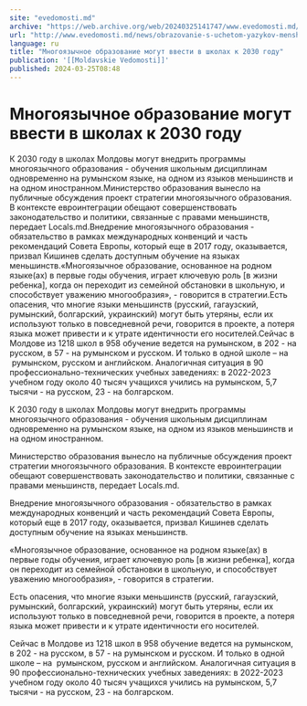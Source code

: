 ```yaml
---
site: "evedomosti.md"
archive: "https://web.archive.org/web/20240325141747/www.evedomosti.md/news/obrazovanie-s-uchetom-yazykov-menshinstv-mogut-vvesti-v-shko"
url: "http://www.evedomosti.md/news/obrazovanie-s-uchetom-yazykov-menshinstv-mogut-vvesti-v-shko"
language: ru
title: "Многоязычное образование могут ввести в школах к 2030 году"
publication: '[[Moldavskie Vedomosti]]'
published: 2024-03-25T08:48
---
```


# Многоязычное образование могут ввести в школах к 2030 году

К 2030 году в школах Молдовы могут внедрить программы многоязычного образования - обучения школьным дисциплинам одновременно на румынском языке, на одном из языков меньшинств и на одном иностранном.Министерство образования вынесло на публичные обсуждения проект стратегии многоязычного образования. В контексте евроинтеграции обещают совершенствовать законодательство и политики, связанные с правами меньшинств, передает Locals.md.Внедрение многоязычного образования - обязательство в рамках международных конвенций и часть рекомендаций Совета Европы, который еще в 2017 году, оказывается, призвал Кишинев сделать доступным обучение на языках меньшинств.«Многоязычное образование, основанное на родном языке(ах) в первые годы обучения, играет ключевую роль [в жизни ребенка], когда он переходит из семейной обстановки в школьную, и способствует уважению многообразия», - говорится в стратегии.Есть опасения, что многие языки меньшинств (русский, гагаузский, румынский, болгарский, украинский) могут быть утеряны, если их используют только в повседневной речи, говорится в проекте, а потеря языка может привести и к утрате идентичности его носителей.Сейчас в Молдове из 1218 школ в 958 обучение ведется на румынском, в 202 - на русском, в 57 - на румынском и русском. И только в одной школе – на  румынском, русском и английском. Аналогичная ситуация в 90 профессионально-технических учебных заведениях: в 2022-2023 учебном году около 40 тысяч учащихся учились на румынском, 5,7 тысячи - на русском, 23 - на болгарском.

К 2030 году в школах Молдовы могут внедрить программы многоязычного образования - обучения школьным дисциплинам одновременно на румынском языке, на одном из языков меньшинств и на одном иностранном.

Министерство образования вынесло на публичные обсуждения проект стратегии многоязычного образования. В контексте евроинтеграции обещают совершенствовать законодательство и политики, связанные с правами меньшинств, передает Locals.md.

Внедрение многоязычного образования - обязательство в рамках международных конвенций и часть рекомендаций Совета Европы, который еще в 2017 году, оказывается, призвал Кишинев сделать доступным обучение на языках меньшинств.

«Многоязычное образование, основанное на родном языке(ах) в первые годы обучения, играет ключевую роль [в жизни ребенка], когда он переходит из семейной обстановки в школьную, и способствует уважению многообразия», - говорится в стратегии.

Есть опасения, что многие языки меньшинств (русский, гагаузский, румынский, болгарский, украинский) могут быть утеряны, если их используют только в повседневной речи, говорится в проекте, а потеря языка может привести и к утрате идентичности его носителей.

Сейчас в Молдове из 1218 школ в 958 обучение ведется на румынском, в 202 - на русском, в 57 - на румынском и русском. И только в одной школе – на  румынском, русском и английском. Аналогичная ситуация в 90 профессионально-технических учебных заведениях: в 2022-2023 учебном году около 40 тысяч учащихся учились на румынском, 5,7 тысячи - на русском, 23 - на болгарском.